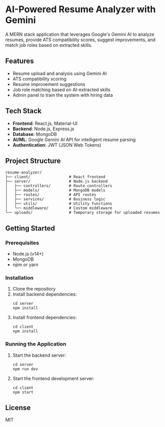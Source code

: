# AI-Powered Resume Analyzer with Gemini

A MERN stack application that leverages Google's Gemini AI to analyze resumes, provide ATS compatibility scores, suggest improvements, and match job roles based on extracted skills.

## Features

- Resume upload and analysis using Gemini AI
- ATS compatibility scoring
- Resume improvement suggestions
- Job role matching based on AI-extracted skills
- Admin panel to train the system with hiring data

## Tech Stack

- **Frontend**: React.js, Material-UI
- **Backend**: Node.js, Express.js
- **Database**: MongoDB
- **AI/ML**: Google Gemini AI API for intelligent resume parsing
- **Authentication**: JWT (JSON Web Tokens)

## Project Structure

```
resume-analyzer/
├── client/                 # React frontend
├── server/                 # Node.js backend
│   ├── controllers/        # Route controllers
│   ├── models/             # MongoDB models
│   ├── routes/             # API routes
│   ├── services/           # Business logic
│   ├── utils/              # Utility functions
│   └── middleware/         # Custom middleware
└── uploads/                # Temporary storage for uploaded resumes
```

## Getting Started

### Prerequisites

- Node.js (v14+)
- MongoDB
- npm or yarn

### Installation

1. Clone the repository
2. Install backend dependencies:
   ```
   cd server
   npm install
   ```
3. Install frontend dependencies:
   ```
   cd client
   npm install
   ```

### Running the Application

1. Start the backend server:
   ```
   cd server
   npm run dev
   ```
2. Start the frontend development server:
   ```
   cd client
   npm start
   ```

## License

MIT
